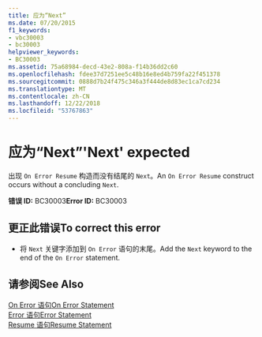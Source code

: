 ```yaml
---
title: 应为“Next”
ms.date: 07/20/2015
f1_keywords:
- vbc30003
- bc30003
helpviewer_keywords:
- BC30003
ms.assetid: 75a68984-decd-43e2-808a-f14b36dd2c60
ms.openlocfilehash: fdee37d7251ee5c48b16e8ed4b759fa22f451378
ms.sourcegitcommit: 0888d7b24f475c346a3f444de8d83ec1ca7cd234
ms.translationtype: MT
ms.contentlocale: zh-CN
ms.lasthandoff: 12/22/2018
ms.locfileid: "53767863"
---
```

# <a name="next-expected"></a><span data-ttu-id="64e13-102">应为“Next”</span><span class="sxs-lookup"><span data-stu-id="64e13-102">'Next' expected</span></span>
<span data-ttu-id="64e13-103">出现 `On Error Resume` 构造而没有结尾的 `Next`。</span><span class="sxs-lookup"><span data-stu-id="64e13-103">An `On Error Resume` construct occurs without a concluding `Next`.</span></span>  
  
 <span data-ttu-id="64e13-104">**错误 ID:** BC30003</span><span class="sxs-lookup"><span data-stu-id="64e13-104">**Error ID:** BC30003</span></span>  
  
## <a name="to-correct-this-error"></a><span data-ttu-id="64e13-105">更正此错误</span><span class="sxs-lookup"><span data-stu-id="64e13-105">To correct this error</span></span>  
  
-   <span data-ttu-id="64e13-106">将 `Next` 关键字添加到 `On Error` 语句的末尾。</span><span class="sxs-lookup"><span data-stu-id="64e13-106">Add the `Next` keyword to the end of the `On Error` statement.</span></span>  
  
## <a name="see-also"></a><span data-ttu-id="64e13-107">请参阅</span><span class="sxs-lookup"><span data-stu-id="64e13-107">See Also</span></span>  
 [<span data-ttu-id="64e13-108">On Error 语句</span><span class="sxs-lookup"><span data-stu-id="64e13-108">On Error Statement</span></span>](../../visual-basic/language-reference/statements/on-error-statement.md)  
 [<span data-ttu-id="64e13-109">Error 语句</span><span class="sxs-lookup"><span data-stu-id="64e13-109">Error Statement</span></span>](../../visual-basic/language-reference/statements/error-statement.md)  
 [<span data-ttu-id="64e13-110">Resume 语句</span><span class="sxs-lookup"><span data-stu-id="64e13-110">Resume Statement</span></span>](../../visual-basic/language-reference/statements/resume-statement.md)  

